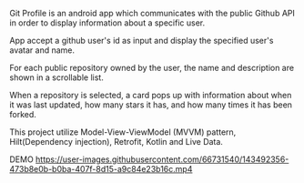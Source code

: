 Git Profile is an android app which communicates with the public Github API in order to display information about a specific user.

App accept a github user's id as input and display the specified user's avatar and name. 

For each public repository owned by the user, the name and description are shown in a scrollable list. 

When a repository is selected, a card pops up with information about when it was last updated, how many stars it has, and how many times it has been forked.

This project utilize Model-View-ViewModel (MVVM) pattern, Hilt(Dependency injection), Retrofit, Kotlin and Live Data.

DEMO
https://user-images.githubusercontent.com/66731540/143492356-473b8e0b-b0ba-407f-8d15-a9c84e23b16c.mp4
